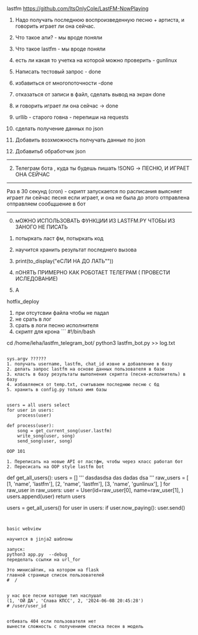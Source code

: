 lastfm https://github.com/ItsOnlyCole/LastFM-NowPlaying

1. Надо получать последнюю воспроизведенную песню + артиста, и говорить играет ли она сейчас.

1. Что такое апи? - мы вроде поняли
2. Что такое lastfm - мы вроде поняли
3. есть ли какая то учетка на которой можно проверить - gunlinux
4. Написать тестовый запрос - done
5. избавиться от многопоточности -done
6. отказаться от записи в файл, сделать вывод на экран done
7. и говорить играет ли она сейчас -> done

9. urllib - старого говна - перепиши на requests
10. сделать получение данных по json
  11. Добавить возхможность полчучать данные по json
  12. Добавитьб обработчик json 

----------------------------------------------------

2. Телеграм бота  , куда ты будешь пишать !SONG -> ПЕСНЮ, И ИГРАЕТ ОНА СЕЙЧАС

-----------------------------------------------------

Раз в 30 секунд (cron) - скрипт запускается по расписания
    выясняет играет ли сейчас песня
        если играет, и она не была до этого отправлена 
            отправляем сообщшение в бот

----------------------------------
0. мОЖНО ИСПОЛЬЗОВАТЬ ФУНКЦИИ ИЗ LASTFM.PY ЧТОБЫ ИЗ ЗАНОГО НЕ ПИСАТЬ
1. потыркать ласт фм, потыркать код
2. научится хранить результат последнего вызова
3. print(to_display("еСЛИ НА ДО ЛАТЬ""))
4. пОНЯТЬ ПРИМЕРНО КАК РОБОТАЕТ ТЕЛЕГРАМ ( ПРОВЕСТИ ИСЛЕДОВАНИЕ)

7. A

hotfix_deploy 
1. при отсутсвии файла чтобы не падал
2. не срать в лог
3. срать в логи песню исполнителя
4. скрипт для крона ```
#!/bin/bash

cd /home/leha/lastfm_telegram_bot/
python3 lastfm_bot.py >> log.txt
```

sys.argv ??????
1. получать username, lastfm, chat_id извне и добавление в базу
2. делать запрос lastfm на основе данных пользователя в базе
3. класть в базу результаты выполнения скрипта (песня-исполнитель) в базу
4. избавляемся от temp.txt, считываем последнюю песню с бд
5. хранить в config.py только имя базы


users = all users select
for user in users:
    process(user)

def process(user):
    song = get_current_song(user.lastfm)
    write_song(user, song)
    send_song(user, song)

OOP 101

1. Переписать на новые API от ластфм, чтобы через класс работал бот
2. Пересисать на OOP style lastfm bot

```
def get_all_users():
    users = []
    '''
    dasdasdsa
    das
    dadas
    dsa
    '''
    raw_users = [
        [1, 'name', 'lastfm'],
        [2, 'name', 'lastfm'],
        [3, 'name', 'gunlinux'],
    ]
    for raw_user in raw_users:
        user = User(id=raw_user[0],
                    name=raw_user[1],
                )
        users.append(user)
    return users

users = get_all_users()
for user in users:
    if user.now_paying():
        user.send()


```


basic webview

научится в jinja2 шаблоны

запуск: 
python3 app.py  --debug
переделать ссылки на url_for

Это минисайтик, на котором на flask
главной странице список пользователей
#  /  


у нас все песни которые тип наслушал
(1, 'ОЙ ДА', 'Слава КПСС', 2, '2024-06-08 20:45:28')
# /user/user_id


отбивать 404 если пользователя нет
вынести сложность с получением списка песен в модель


